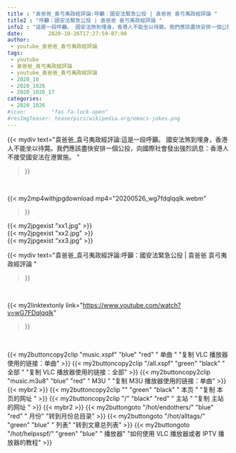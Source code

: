 ```yaml
---
title : "袁爸爸_袁弓夷政經評論:呼籲：國安法緊急公投 | 袁爸爸 袁弓夷政經評論 "
title2 : "呼籲：國安法緊急公投 | 袁爸爸 袁弓夷政經評論 "
info2 : "這是一段呼籲。 國安法煞到埋身，香港人不能坐以待斃。我們應該盡快安排一個公投，向國際社會發出強烈訊息：香港人不接受國安法在港實施。 "
date:        2020-10-26T17:27:59-07:00
author:
 - youtube_袁爸爸_袁弓夷政經評論
tags:
 - youtube
 - 袁爸爸_袁弓夷政經評論
 - youtube_袁爸爸_袁弓夷政經評論
 - 2020_10
 - 2020_1026
 - 2020_1026_17
categories:
 - 2020_1026
#icon:        "fas fa-lock-open"
#resImgTeaser: teaserpics/wikipedia.org/emacs-jokes.png
---
```


{{< mydiv text="袁爸爸_袁弓夷政經評論:這是一段呼籲。 國安法煞到埋身，香港人不能坐以待斃。我們應該盡快安排一個公投，向國際社會發出強烈訊息：香港人不接受國安法在港實施。 "
>}}
<br>


{{< my2mp4withjpgdownload mp4="20200526_wg7fdqlqqlk.webm"
>}}

{{< my2jpgexist "xx1.jpg" >}}<br>
{{< my2jpgexist "xx2.jpg" >}}<br>
{{< my2jpgexist "xx3.jpg" >}}<br>



{{< mydiv text="袁爸爸_袁弓夷政經評論:呼籲：國安法緊急公投 | 袁爸爸 袁弓夷政經評論 "
>}}
<br>

{{< my2linktextonly link="https://www.youtube.com/watch?v=wG7FDqlqqlk"
>}}


<br>

{{< my2buttoncopy2clip "music.xspf"        "blue"   "red"    " 单曲 "  "复制 VLC 播放器使用的链接：单曲" >}} {{< my2buttoncopy2clip "/all.xspf"         "green"  "black"  " 全部 "  "复制 VLC 播放器使用的链接：全部" >}} {{< my2buttoncopy2clip "music.m3u8"        "blue"   "red"    " M3U  "    "复制 M3U 播放器使用的链接：单曲" >}} {{< mybr2 >}} {{< my2buttoncopy2clip ""                  "green"  "black"  " 本页 "    "复制 本页的网址 " >}} {{< my2buttoncopy2clip "/"                 "black"  "red"    " 主站 "    "复制 主站的网址 " >}} {{< mybr2 >}} {{< my2buttongoto      "/hot/endothers/"   "blue"   "red"    " 月份"   "转到月份总目录" >}} {{< my2buttongoto      "/hot/alltags/"     "green"  "blue"   " 列表"   "转到文章总列表" >}} {{< my2buttongoto      "/hot/helpxspf/"    "green"  "blue"   " 播放器" "如何使用 VLC 播放器或者 IPTV 播放器的教程" >}} 

